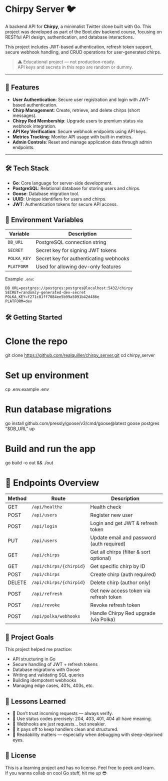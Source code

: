 # Chirpy Server 🐦

A backend API for **Chirpy**, a minimalist Twitter clone built with Go. This project was developed as part of the Boot.dev backend course, focusing on RESTful API design, authentication, and database interactions.

This project includes JWT-based authentication, refresh token support, secure webhook handling, and CRUD operations for user-generated chirps.

> ⚠️ Educational project — not production-ready.  
> API keys and secrets in this repo are random or dummy.

---

## 🚀 Features

- **User Authentication**: Secure user registration and login with JWT-based authentication.
- **Chirp Management**: Create, retrieve, and delete chirps (short messages).
- **Chirpy Red Membership**: Upgrade users to premium status via webhook integration.
- **API Key Verification**: Secure webhook endpoints using API keys.
- **Metrics Tracking**: Monitor API usage with built-in metrics.
- **Admin Controls**: Reset and manage application data through admin endpoints.

---

## 🛠️ Tech Stack

- **Go**: Core language for server-side development.
- **PostgreSQL**: Relational database for storing users and chirps.
- **Goose**: Database migration tool.
- **UUID**: Unique identifiers for users and chirps.
- **JWT**: Authentication tokens for secure API access.

## 🔑 Environment Variables

| Variable     | Description                            |
|--------------|----------------------------------------|
| `DB_URL`     | PostgreSQL connection string           |
| `SECRET`     | Secret key for signing JWT tokens      |
| `POLKA_KEY`  | Secret key for authenticating webhooks |
| `PLATFORM`   | Used for allowing dev-only features    |

Example `.env`:

```env
DB_URL=postgres://postgres:postgres@localhost:5432/chirpy
SECRET=randomly-generated-dev-secret
POLKA_KEY=f271c81ff7084ee5b99a5091b42d486e
PLATFORM=dev
```

## 🛠️ Getting Started

# Clone the repo
git clone https://github.com/realquiller/chirpy_server.git
cd chirpy_server

# Set up environment
cp .env.example .env

# Run database migrations
go install github.com/pressly/goose/v3/cmd/goose@latest
goose postgres "$DB_URL" up

# Build and run the app
go build -o out && ./out

# 📡 Endpoints Overview
| Method | Route                       | Description                              |
|--------|-----------------------------|------------------------------------------|
| GET    | `/api/healthz`              | Health check                             |
| POST   | `/api/users`                | Register new user                        |
| POST   | `/api/login`                | Login and get JWT & refresh token        |
| PUT    | `/api/users`                | Update email and password (auth required)|
| GET    | `/api/chirps`               | Get all chirps (filter & sort optional)  |
| GET    | `/api/chirps/{chirpid}`     | Get specific chirp by ID                 |
| POST   | `/api/chirps`               | Create chirp (auth required)             |
| DELETE | `/api/chirps/{chirpid}`     | Delete chirp (author only)               |
| POST   | `/api/refresh`              | Get new access token via refresh token   |
| POST   | `/api/revoke`               | Revoke refresh token                     |
| POST   | `/api/polka/webhooks`       | Handle Chirpy Red upgrade (via Polka)    |

## 🎯 Project Goals

This project helped me practice:

- API structuring in Go  
- Secure handling of JWT + refresh tokens  
- Database migrations with Goose  
- Writing and validating SQL queries  
- Building idempotent webhooks  
- Managing edge cases, 401s, 403s, etc.

## 🧠 Lessons Learned

- 🔐 Don’t trust incoming requests — always verify.  
- 🚦 Use status codes precisely: 204, 403, 401, 404 all have meaning.  
- 🤖 Webhooks are just requests… but sneakier.  
- 🧹 It pays off to keep handlers clean and structured.  
- 👀 Readability matters — especially when debugging with sleep-deprived eyes.

## 🪪 License

This is a learning project and has no license. Feel free to peek and learn.  
If you wanna collab on cool Go stuff, hit me up 😎

